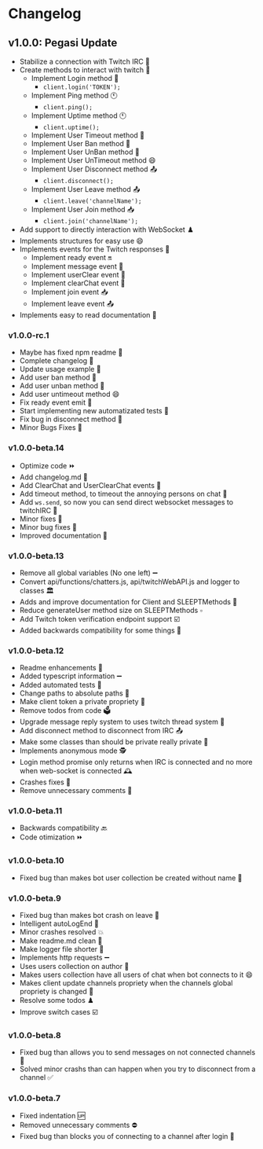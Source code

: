 # Changelog

## v1.0.0: Pegasi Update

- Stabilize a connection with Twitch IRC 🥳
- Create methods to interact with twitch 🧠
    - Implement Login method 💫
        - `client.login('TOKEN');`
    - Implement Ping method 🕚
        - `client.ping();`
    - Implement Uptime method 🕚
        - `client.uptime();`
    - Implement User Timeout method 🔴
    - Implement User Ban method 🔴
    - Implement User UnBan method 🥳
    - Implement User UnTimeout method 😄
    - Implement User Disconnect method 📤
        - `client.disconnect();`
    - Implement User Leave method 📤
        - `client.leave('channelName');`
    - Implement User Join method 📥
        - `client.join('channelName');`
- Add support to directly interaction with WebSocket ♟️
- Implements structures for easy use 😄
- Implements events for the Twitch responses 🔔
    - Implement ready event 🔛
    - Implement message event 🔔
    - Implement userClear event 🧹
    - Implement clearChat event 🧹
    - Implement join event 📥
    - Implement leave event 📤
- Implements easy to read documentation 📖

### v1.0.0-rc.1

- Maybe has fixed npm readme 📖
- Complete changelog 💌
- Update usage example 📑
- Add user ban method 🔴
- Add user unban method 🥳
- Add user untimeout method 😄
- Fix ready event emit 🔔
- Start implementing new automatizated tests 🧪
- Fix bug in disconnect method 💫
- Minor Bugs Fixes 🐜

### v1.0.0-beta.14

- Optimize code ⏩
- Add changelog\.md 📑
- Add ClearChat and UserClearChat events 🔔
- Add timeout method, to timeout the annoying persons on chat 🔴
- Add `ws.send`, so now you can send direct websocket messages to twitchIRC 💌
- Minor fixes 🔹
- Minor bug fixes 🐜
- Improved documentation 📖

### v1.0.0-beta.13

- Remove all global variables (No one left) ➖
- Convert api/functions/chatters.js, api/twitchWebAPI.js and logger to classes 🏛️
- Adds and improve documentation for Client and SLEEPTMethods 📕
- Reduce generateUser method size on SLEEPTMethods ▫️
- Add Twitch token verification endpoint support ☑️ 
- Added backwards compatibility for some things 👴

### v1.0.0-beta.12

- Readme enhancements 💫 
- Added typescript information ➖ 
- Added automated tests 🧪
- Change paths to absolute paths 📑
- Make client token a private propriety 🚫
- Remove todos from code 🗳️
- Upgrade message reply system to uses twitch thread system 🧵
- Add disconnect method to disconnect from IRC 📤 
- Make some classes than should be private really private 🔴
- Implements anonymous mode 🕵️ 
- Login method promise only returns when IRC is connected and no more when web-socket is connected 🕰️ 
- Crashes fixes 📕
- Remove unnecessary comments 🐸

### v1.0.0-beta.11

- Backwards compatibility 🔙
- Code otimization ⏩

### v1.0.0-beta.10

- Fixed bug than makes bot user collection be created without name 🐛

### v1.0.0-beta.9

- Fixed bug than makes bot crash on leave 🐛
- Intelligent autoLogEnd 🧠
- Minor crashes resolved 💥
- Make readme\.md clean 🧼
- Make logger file shorter 🔹
- Implements http requests ➖ 
- Uses users collection on author 💠
- Makes users collection have all users of chat when bot connects to it 😄
- Makes client update channels propriety when the channels global propriety  is changed 🥳
- Resolve some todos ♟️ 
- Improve switch cases ☑️

### v1.0.0-beta.8

- Fixed bug than allows you to send messages on not connected channels 🐛
- Solved minor crashs than can happen when you try to disconnect from a channel ✅

### v1.0.0-beta.7

- Fixed indentation 🆙 
- Removed unnecessary comments ⛔ 
- Fixed bug than blocks you of connecting to a channel after login 🐛